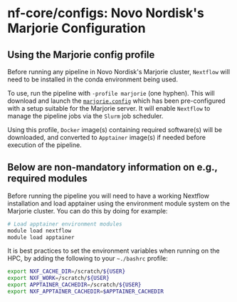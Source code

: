 # nf-core/configs: Novo Nordisk's Marjorie Configuration

## Using the Marjorie config profile

Before running any pipeline in Novo Nordisk's Marjorie cluster, `Nextflow` will need to be installed in the conda environment being used.

To use, run the pipeline with `-profile marjorie` (one hyphen).
This will download and launch the [`marjorie.config`](../conf/marjorie.config) which has been pre-configured with a setup suitable for the Marjorie server.
It will enable `Nextflow` to manage the pipeline jobs via the `Slurm` job scheduler.

Using this profile, `Docker` image(s) containing required software(s) will be downloaded, and converted to `Apptainer` image(s) if needed before execution of the pipeline.

## Below are non-mandatory information on e.g., required modules

Before running the pipeline you will need to have a working Nextflow installation and load apptainer using the environment module system on the Marjorie cluster. You can do this by doing for example:

```bash
# Load apptainer environment modules
module load nextflow
module load apptainer
```

It is best practices to set the environment variables when running on the HPC, by adding the following to your `~./bashrc` profile:

```bash
export NXF_CACHE_DIR=/scratch/${USER}
export NXF_WORK=/scratch/${USER}
export APPTAINER_CACHEDIR=/scratch/${USER}
export NXF_APPTAINER_CACHEDIR=$APPTAINER_CACHEDIR
```

